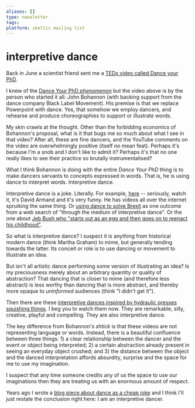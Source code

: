 ```yaml
---
aliases: []
type: newsletter
tags: 
platform: skellis mailing list
---
```


# interpretive dance

Back in June a scientist friend sent me a [TEDx video called Dance your PhD](https://www.youtube.com/embed/UlDWRZ7IYqw).

I knew of the [Dance Your PhD _phenomenon_](https://en.wikipedia.org/wiki/Dance_Your_Ph.D) but the video above is by the person who started it all: John Bohannon (with backing support from the dance company Black Label Movement). His premise is that we replace Powerpoint with dance. Yes, that somehow we employ dancers, and rehearse and produce choreographies to support or illustrate words. 

My skin crawls at the thought. Other than the forbidding economics of Bohannon's proposal, what is it that bugs me so much about what I see in that video? After all, these are fine dancers, and the YouTube comments on the video are overwhelmingly positive (itself no mean feat). Perhaps it's because I'm a snob and I don't like to admit it? Perhaps it's that no one really likes to see their practice so brutally instrumentalised? 

What I think Bohannon is doing with the entire _Dance Your PhD_ thing is to make dancers servants to concepts expressed in words. That is, he is using dance to interpret words. Interpretive dance. 

Interpretive dance is a joke. Literally. For example, [here](https://www.goodthingsguy.com/fun/david-armand-dont-stop-me-now/) -- seriously, watch it, it's David Armand and it's very funny. He has videos all over the internet spruiking the same thing. Or [using dance to solve Brexit](http://www.newsbiscuit.com/2019/04/24/brexit-impasse-to-be-solved-through-the-medium-of-interpretive-dance/) as one outcome from a web search of "through the medium of interpretive dance". Or the one about [Jeb Bush who "starts out as an egg and then goes on to reenact his childhood"](https://www.theonion.com/jeb-bush-debuts-one-man-presidential-campaign-tragedy-p-1819580349).

So what is interpretive dance? I suspect it is anything from historical modern dance (think Martha Graham) to mime, but generally tending towards the latter. Its conceit or role is to use dancing or movement to illustrate an idea. 

But isn't all artistic dance performing some version of illustrating an idea? Is my preciousness merely about an arbitrary quantity or quality of abstraction? That dancing that is closer to mime (and therefore less abstract) is less worthy than dancing that is more abstract, and thereby more opaque to _uninformed_ audiences (think "I didn't get it").

Then there are these [interpretive dances inspired by hydraulic presses squishing things](https://boingboing.net/2021/08/19/watch-wonderfully-funny-and-freaky-interpretive-dances-inspired-by-hydraulic-presses-squishing-things.html). I beg you to watch them now. They are remarkable, silly, creative, playful and compelling. They are also interpretive dance. 

The key difference from Bohannon's _shtick_ is that these videos are not representing language or words. Instead, there is a beautiful confluence between three things: 1) a clear relationship between the dancer and the event or object being interpreted; 2) a certain abstraction already present in seeing an everyday object crushed; and 3) the distance between the object and the danced interpretation affords absurdity, surprise and the space for me to use my imagination. 

I suspect that any time someone credits any of us the space to use our imaginations then they are treating us with an enormous amount of respect. 

Years ago I wrote a [blog piece about dance as a cheap joke](https://www.skellis.net/blog/cheap-joke) and I think I'll just restate the conclusion right here: I am an interpretive dancer.




[interpretive dances inspired by hydraulic presses squishing things]: https://boingboing.net/2021/08/19/watch-wonderfully-funny-and-freaky-interpretive-dances-inspired-by-hydraulic-presses-squishing-things.html
[https://youtu.be/UlDWRZ7IYqw]: https://youtu.be/UlDWRZ7IYqw
